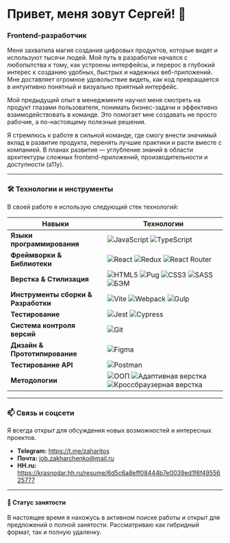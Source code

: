 # Привет, меня зовут Сергей! 👋

### Frontend-разработчик

Меня захватила магия создания цифровых продуктов, которые видят и используют тысячи людей. Мой путь в разработке начался с любопытства к тому, как устроены интерфейсы, и перерос в глубокий интерес к созданию удобных, быстрых и надежных веб-приложений. Мне доставляет огромное удовольствие видеть, как код превращается в интуитивно понятный и визуально приятный интерфейс.

Мой предыдущий опыт в менеджменте научил меня смотреть на продукт глазами пользователя, понимать бизнес-задачи и эффективно взаимодействовать в команде. Это помогает мне создавать не просто рабочие, а по-настоящему полезные решения.

Я стремлюсь к работе в сильной команде, где смогу внести значимый вклад в развитие продукта, перенять лучшие практики и расти вместе с компанией. В планах развития — углубление знаний в области архитектуры сложных frontend-приложений, производительности и доступности (a11y).

---

### 🛠️ Технологии и инструменты

В своей работе я использую следующий стек технологий:

| Навыки | Технологии |
|--------|------------|
| **Языки программирования** | ![JavaScript](https://img.shields.io/badge/-JavaScript-F7DF1E?style=for-the-badge&logo=javascript&logoColor=black) ![TypeScript](https://img.shields.io/badge/-TypeScript-3178C6?style=for-the-badge&logo=typescript&logoColor=white) |
| **Фреймворки & Библиотеки** | ![React](https://img.shields.io/badge/-React-61DAFB?style=for-the-badge&logo=react&logoColor=black) ![Redux](https://img.shields.io/badge/-Redux-764ABC?style=for-the-badge&logo=redux&logoColor=white) ![React Router](https://img.shields.io/badge/-React_Router-CA4245?style=for-the-badge&logo=reactrouter&logoColor=white) |
| **Верстка & Стилизация** | ![HTML5](https://img.shields.io/badge/-HTML5-E34F26?style=for-the-badge&logo=html5&logoColor=white) ![Pug](https://img.shields.io/badge/-Pug-A86454?style=for-the-badge&logo=pug&logoColor=white) ![CSS3](https://img.shields.io/badge/-CSS3-1572B6?style=for-the-badge&logo=css3&logoColor=white) ![SASS](https://img.shields.io/badge/-SASS-CC6699?style=for-the-badge&logo=sass&logoColor=white) ![БЭМ](https://img.shields.io/badge/-БЭМ-FFF?style=for-the-badge&logo=bem&logoColor=000) |
| **Инструменты сборки & Разработки** | ![Vite](https://img.shields.io/badge/-Vite-646CFF?style=for-the-badge&logo=vite&logoColor=white) ![Webpack](https://img.shields.io/badge/-Webpack-8DD6F9?style=for-the-badge&logo=webpack&logoColor=black) ![Gulp](https://img.shields.io/badge/-Gulp-CF4647?style=for-the-badge&logo=gulp&logoColor=white) |
| **Тестирование** | ![Jest](https://img.shields.io/badge/-Jest-C21325?style=for-the-badge&logo=jest&logoColor=white) ![Cypress](https://img.shields.io/badge/-Cypress-17202C?style=for-the-badge&logo=cypress&logoColor=white) |
| **Система контроля версий** | ![Git](https://img.shields.io/badge/-Git-F05032?style=for-the-badge&logo=git&logoColor=white) |
| **Дизайн & Прототипирование** | ![Figma](https://img.shields.io/badge/-Figma-F24E1E?style=for-the-badge&logo=figma&logoColor=white) |
| **Тестирование API** | ![Postman](https://img.shields.io/badge/-Postman-FF6C37?style=for-the-badge&logo=postman&logoColor=white) |
| **Методологии** | ![ООП](https://img.shields.io/badge/-ООП-007ACC?style=for-the-badge&logo=typescript&logoColor=white) ![Адаптивная верстка](https://img.shields.io/badge/-Адаптивная_верстка-4CAF50?style=for-the-badge&logo=css3&logoColor=white) ![Кроссбраузерная верстка](https://img.shields.io/badge/-Кроссбраузерная_верстка-563D7C?style=for-the-badge&logo=googlechrome&logoColor=white) |

---

### 📫 Связь и соцсети

Я всегда открыт для обсуждения новых возможностей и интересных проектов.

*   **Telegram:** https://t.me/zaharitos
*   **Почта:** job.zakharchenko@mail.ru
*   **HH.ru:** https://krasnodar.hh.ru/resume/6d5c6a8eff08444b7e0039ed1f6f4955625777

---
#### 🚀 Статус занятости

В настоящее время я нахожусь в активном поиске работы и открыт для предложений о полной занятости. Рассматриваю как гибридный формат, так и полную удаленку.
